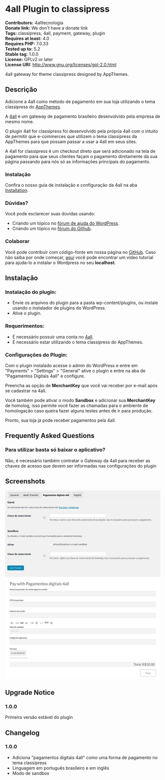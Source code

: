# 4all Plugin to classipress

**Contributors:** 4alltecnologia <br/>
**Donate link:** We don't have a donate link <br/>
**Tags:** classipress, 4all, payment, gateway, plugin<br/>
**Requires at least:** 4.0<br/>
**Requires PHP:** 7.0.33<br/>
**Tested up to:** 5.2<br/>
**Stable tag:** 1.0.0<br/>
**License:** GPLv2 or later<br/>
**License URI:** http://www.gnu.org/licenses/gpl-2.0.html<br/>

4all gateway for theme classipress designed by AppThemes.

## Descrição
Adicione a 4all como método de pagamento em sua loja utilizando o tema classipress do [AppThemes](https://www.appthemes.com).

A [4all](https://4all.com) é um gateway de pagamento brasileiro desenvolvido pela empresa de mesmo nome.

O plugin 4all for classipress foi desenvolvido pela própria 4all com o intuito de permitir que e-commerces que utilizem o tema classipress da AppThemes para que possam passar a usar a 4all em seus sites.

A 4all for classipress é um checkout direto que será adicionado na tela de pagamento para que seus clientes façam o pagamento diretamente da sua página passando para nós só as informações principais do pagamento.

### Instalação
Confira o nosso guia de instalação e configuração da 4all na aba [Installation](https://wordpress.org/plugins/pagamentos-digitais-4all-for-classipress/installation/).

### Dúvidas?
Você pode esclarecer suas dúvidas usando:

- Criando um tópico no  [fórum de ajuda do WordPress](https://wordpress.org/plugins/pagamentos-digitais-4all-for-classipress).
- Criando um tópico no  [fórum do Github](#).

### Colaborar
Você pode contribuir com código-fonte em nossa página no  [GitHub](#). Caso não saiba por onde começar, [aqui](https://www.youtube.com/watch?v=z8rLQsoUeHc) você pode encontrar um vídeo tutorial para ajuda-lo a instalar o Wordpress no seu **localhost**.

## Instalação

### Instalação do plugin:
- Envie os arquivos do plugin para a pasta wp-content/plugins, ou instale usando o instalador de plugins do WordPress.
- Ative o plugin.

### Requerimentos:
- É necessário possuir uma conta no  [4all](https://4all.com).
- É necessário estar utilizando o tema classipress do AppThemes.

### Configurações do Plugin:
Com o plugin instalado acesse o admin do WordPress e entre em "Payments" > "Settings" > "General" ative o plugin e entre na aba de "Pagamentos Digitais 4all" e configure.

Preencha as opção de  **MerchantKey**  que você vai receber por e-mail após se cadastrar na 4all.

Você também pode ativar o modo **Sandbox** e adicionar sua **MerchantKey** de homolog, isso permite você fazer as chamadas para o ambiente de homologação caso queira fazer alguns testes antes de ir para produção.

Pronto, sua loja já pode receber pagamentos pela 4all.

## Frequently Asked Questions

### Para utilizar basta só baixar o aplicativo?
Não, é necessário também contratar o Gateway da 4all para receber as chaves de acesso que devem ser informadas nas configurações do plugin

## Screenshots

![Tela do checkout](/assets/screenshot-1.png?raw=true "Tela do checkout")
![Painel do administrador](/assets/screenshot-2.png?raw=true "Painel do administrador")

## Upgrade Notice

### 1.0.0
Primeira versão estável do plugin

## Changelog

### 1.0.0
- Adiciona "pagamentos digitais 4all" como uma forma de pagamento no tema classipress
- Linguagem em português brasileiro e em inglês
- Modo de sandbox